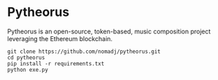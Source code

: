 # Pytheorus

Pytheorus is an open-source, token-based, music composition project leveraging the Ethereum blockchain.

```shell
git clone https://github.com/nomadj/pytheorus.git
cd pytheorus
pip install -r requirements.txt
python exe.py
```
